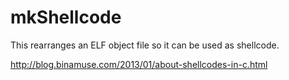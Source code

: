 mkShellcode
===========

This rearranges an ELF object file so it can be used as shellcode.

http://blog.binamuse.com/2013/01/about-shellcodes-in-c.html
